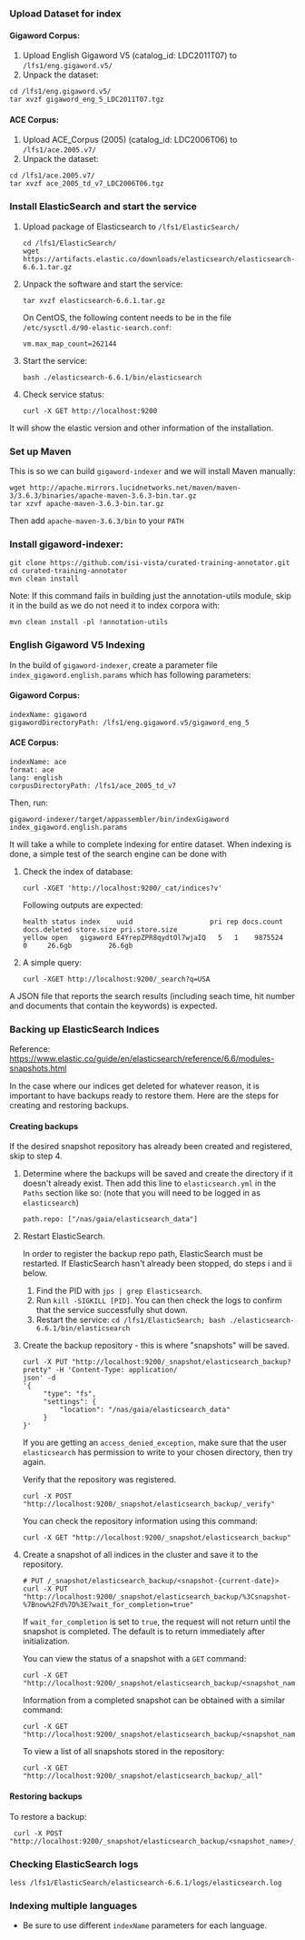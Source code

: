 ### Upload Dataset for index
#### Gigaword Corpus:
1. Upload English Gigaword V5 (catalog_id: LDC2011T07) to `/lfs1/eng.gigaword.v5/`
2. Unpack the dataset:
```
cd /lfs1/eng.gigaword.v5/
tar xvzf gigaword_eng_5_LDC2011T07.tgz
```
#### ACE Corpus:
1. Upload ACE_Corpus (2005) (catalog_id: LDC2006T06) to `/lfs1/ace.2005.v7/`
2. Unpack the dataset:
```
cd /lfs1/ace.2005.v7/
tar xvzf ace_2005_td_v7_LDC2006T06.tgz
```

### Install ElasticSearch and start the service
1. Upload package of Elasticsearch to `/lfs1/ElasticSearch/`
    ```
    cd /lfs1/ElasticSearch/
    wget https://artifacts.elastic.co/downloads/elasticsearch/elasticsearch-6.6.1.tar.gz
    ```

2. Unpack the software and start the service:
    ```
    tar xvzf elasticsearch-6.6.1.tar.gz
    ```

    On CentOS, the following content needs to be in the file `/etc/sysctl.d/90-elastic-search.conf`:
    ```
    vm.max_map_count=262144
    ```

3. Start the service:
    ```
    bash ./elasticsearch-6.6.1/bin/elasticsearch
    ```

4. Check service status:
    ``` 
    curl -X GET http://localhost:9200
    ```
   
 It will show the elastic version and other information of the installation.

### Set up Maven
This is so we can build `gigaword-indexer` and we will install Maven manually:
```
wget http://apache.mirrors.lucidnetworks.net/maven/maven-3/3.6.3/binaries/apache-maven-3.6.3-bin.tar.gz
tar xzvf apache-maven-3.6.3-bin.tar.gz
```

Then add `apache-maven-3.6.3/bin` to your `PATH`

### Install gigaword-indexer:
```
git clone https://github.com/isi-vista/curated-training-annotator.git
cd curated-training-annotator
mvn clean install
```
Note: If this command fails in building just the annotation-utils module, skip it in the build as we do not need it to index corpora with:
```
mvn clean install -pl !annotation-utils
```

### English Gigaword V5 Indexing
In the build of `gigaword-indexer`, create a parameter file `index_gigaword.english.params` which has following parameters:

#### Gigaword Corpus:
```
indexName: gigaword
gigawordDirectoryPath: /lfs1/eng.gigaword.v5/gigaword_eng_5
```
#### ACE Corpus:
```
indexName: ace
format: ace
lang: english
corpusDirectoryPath: /lfs1/ace_2005_td_v7
```

Then, run:
```
gigaword-indexer/target/appassembler/bin/indexGigaword index_gigaword.english.params
```

It will take a while to complete indexing for entire dataset. When indexing is done, a simple test of the search engine can be done with
1. Check the index of database:
    ```
    curl -XGET 'http://localhost:9200/_cat/indices?v'
    ```
    
    Following outputs are expected:
    ```
    health status index    uuid                   pri rep docs.count docs.deleted store.size pri.store.size
    yellow open   gigaword E4YrepZPR8qydtOl7wjaIQ   5   1    9875524            0     26.6gb         26.6gb
    ```

2. A simple query:
    ```
    curl -XGET http://localhost:9200/_search?q=USA
    ```
A JSON file that reports the search results (including seach time, hit number and documents that contain the keywords) is expected.

### Backing up ElasticSearch Indices
Reference: https://www.elastic.co/guide/en/elasticsearch/reference/6.6/modules-snapshots.html

In the case where our indices get deleted for whatever reason, it is important
to have backups ready to restore them.
Here are the steps for creating and restoring backups.

#### Creating backups

If the desired snapshot repository has already been created and registered,
skip to step 4.

1. Determine where the backups will be saved and create the directory if
it doesn't already exist.
Then add this line to `elasticsearch.yml` in the `Paths` section like so:
(note that you will need to be logged in as `elasticsearch`)

    ```
   path.repo: ["/nas/gaia/elasticsearch_data"]
   ```

2. Restart ElasticSearch.

    In order to register the backup repo path, ElasticSearch must be restarted.
    If ElasticSearch hasn't already been stopped, do steps i and ii below.

    1. Find the PID with `jps | grep Elasticsearch`.
    2. Run `kill -SIGKILL [PID]`. You can then check the logs to confirm that
    the service successfully shut down.
    3. Restart the service: `cd /lfs1/ElasticSearch; bash ./elasticsearch-6.6.1/bin/elasticsearch`

3. Create the backup repository - this is where "snapshots" will be saved.
   ```
   curl -X PUT "http://localhost:9200/_snapshot/elasticsearch_backup?pretty" -H 'Content-Type: application/
   json' -d
   '{
        "type": "fs",
        "settings": {
            "location": "/nas/gaia/elasticsearch_data"
        }
   }'
   ```
   If you are getting an `access_denied_exception`, make sure that the user
   `elasticsearch` has permission to write to your chosen directory, then try again.
   
   Verify that the repository was registered.
   ```
   curl -X POST "http://localhost:9200/_snapshot/elasticsearch_backup/_verify"
   ```
   
   You can check the repository information using this command:
   ```
   curl -X GET "http://localhost:9200/_snapshot/elasticsearch_backup"
   ```

4. Create a snapshot of all indices in the cluster and save it to the repository.
   ```
   # PUT /_snapshot/elasticsearch_backup/<snapshot-{current-date}>
   curl -X PUT "http://localhost:9200/_snapshot/elasticsearch_backup/%3Csnapshot-%7Bnow%2Fd%7D%3E?wait_for_completion=true"
   ```
   If `wait_for_completion` is set to `true`, the request will not return until the snapshot
   is completed. The default is to return immediately after initialization.
   
   You can view the status of a snapshot with a `GET` command:
   ```
   curl -X GET "http://localhost:9200/_snapshot/elasticsearch_backup/<snapshot_name>/_status"
   ```
   
   Information from a completed snapshot can be obtained with a similar command:
   ```
   curl -X GET "http://localhost:9200/_snapshot/elasticsearch_backup/<snapshot_name>"
   ```
   
   To view a list of all snapshots stored in the repository:
   ```
   curl -X GET "http://localhost:9200/_snapshot/elasticsearch_backup/_all"
    ```
 
#### Restoring backups  

To restore a backup:
   ```
    curl -X POST "http://localhost:9200/_snapshot/elasticsearch_backup/<snapshot_name>/_restore"
   ```

### Checking ElasticSearch logs

```
less /lfs1/ElasticSearch/elasticsearch-6.6.1/logs/elasticsearch.log
```

### Indexing multiple languages

* Be sure to use different `indexName` parameters for each language.
